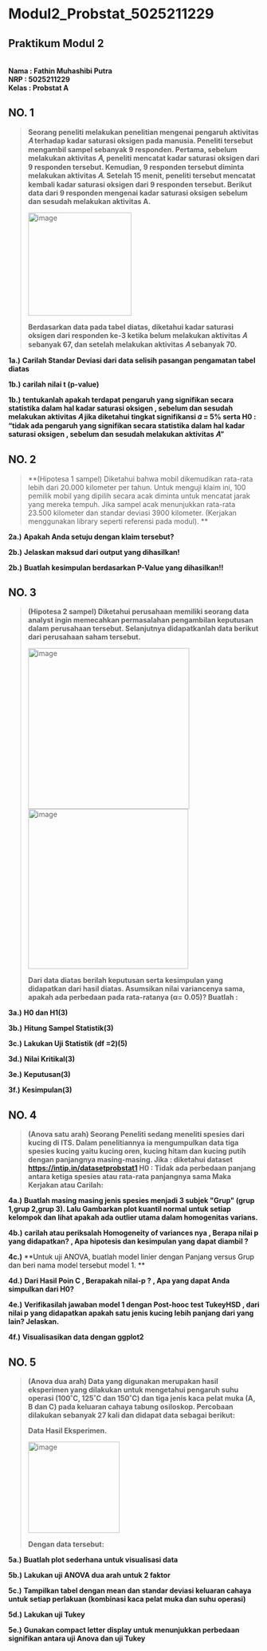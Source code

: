 # Modul2_Probstat_5025211229
## Praktikum Modul 2

**<br>Nama  : Fathin Muhashibi Putra**
**<br>NRP   : 5025211229**
**<br>Kelas : Probstat A**

## NO. 1
> **Seorang peneliti melakukan penelitian mengenai pengaruh aktivitas 𝐴 terhadap kadar saturasi oksigen pada manusia. Peneliti tersebut mengambil sampel sebanyak 9 responden. Pertama, sebelum melakukan aktivitas 𝐴, peneliti mencatat kadar saturasi oksigen dari 9 responden tersebut. Kemudian, 9 responden tersebut diminta melakukan aktivitas 𝐴. Setelah 15 menit, peneliti tersebut mencatat kembali kadar saturasi oksigen dari 9 responden tersebut. Berikut data dari 9 responden mengenai kadar saturasi oksigen sebelum dan sesudah melakukan aktivitas A.**
> 
> <img width="207" alt="image" src="https://user-images.githubusercontent.com/103252800/206852632-f7c7adc9-1a72-4c69-9c63-85b9f358c6de.png">
> 
> **Berdasarkan data pada tabel diatas, diketahui kadar saturasi oksigen dari
responden ke-3 ketika belum melakukan aktivitas 𝐴 sebanyak 67, dan setelah
melakukan aktivitas 𝐴 sebanyak 70.**

  
  **1a.)** **Carilah Standar Deviasi dari data selisih pasangan pengamatan tabel diatas**

  **1b.)** **carilah nilai t (p-value)**
  
  **1b.)** **tentukanlah apakah terdapat pengaruh yang signifikan secara statistika dalam hal kadar saturasi oksigen , sebelum dan sesudah melakukan aktivitas 𝐴 jika diketahui tingkat signifikansi 𝛼 = 5% serta H0 : “tidak ada pengaruh yang signifikan secara statistika dalam hal kadar saturasi oksigen , sebelum dan sesudah melakukan aktivitas 𝐴”**

## NO. 2
> **(Hipotesa 1 sampel) Diketahui bahwa mobil dikemudikan rata-rata lebih dari 20.000 kilometer per tahun. Untuk menguji klaim ini, 100 pemilik mobil yang dipilih secara acak diminta untuk mencatat jarak yang mereka tempuh. Jika sampel acak menunjukkan rata-rata 23.500 kilometer dan standar deviasi 3900 kilometer. (Kerjakan menggunakan library seperti referensi pada modul). **
> 
  **2a.)** **Apakah Anda setuju dengan klaim tersebut?**

  **2b.)** **Jelaskan maksud dari output yang dihasilkan!**
  
  **2b.)** **Buatlah kesimpulan berdasarkan P-Value yang dihasilkan!!**

## NO. 3
> **(Hipotesa 2 sampel) Diketahui perusahaan memiliki seorang data analyst ingin memecahkan permasalahan pengambilan keputusan dalam perusahaan tersebut. Selanjutnya didapatkanlah data berikut dari perusahaan saham tersebut.**
> 
> <img width="323" alt="image" src="https://user-images.githubusercontent.com/103252800/206852836-ae3397e6-1840-40cc-837f-17455d2d840e.png">
> <img width="321" alt="image" src="https://user-images.githubusercontent.com/103252800/206852842-6c6a7bd5-4790-4fcb-8303-bdb96324b51e.png">
> 
> **Dari data diatas berilah keputusan serta kesimpulan yang didapatkan dari hasil
diatas. Asumsikan nilai variancenya sama, apakah ada perbedaan pada
rata-ratanya (α= 0.05)? Buatlah :**
  
  **3a.)** **H0 dan H1(3)**

  **3b.)** **Hitung Sampel Statistik(3)**
  
  **3c.)** **Lakukan Uji Statistik (df =2)(5)**
  
  **3d.)** **Nilai Kritikal(3)**
    
  **3e.)** **Keputusan(3)**  
  
  **3f.)** **Kesimpulan(3)**
  
## NO. 4
> **(Anova satu arah) Seorang Peneliti sedang meneliti spesies dari kucing di ITS.
Dalam penelitiannya ia mengumpulkan data tiga spesies kucing yaitu kucing oren,
kucing hitam dan kucing putih dengan panjangnya masing-masing.
Jika :
diketahui dataset https://intip.in/datasetprobstat1
H0 : Tidak ada perbedaan panjang antara ketiga spesies atau rata-rata panjangnya
sama
Maka Kerjakan atau Carilah:**
  
  **4a.)** **Buatlah masing masing jenis spesies menjadi 3 subjek "Grup" (grup 1,grup
2,grup 3). Lalu Gambarkan plot kuantil normal untuk setiap kelompok dan lihat apakah ada outlier utama dalam homogenitas varians.**

  **4b.)** **carilah atau periksalah Homogeneity of variances nya , Berapa nilai p yang
didapatkan? , Apa hipotesis dan kesimpulan yang dapat diambil ?**

  **4c.)** **Untuk uji ANOVA, buatlah model linier dengan Panjang versus Grup dan beri nama model tersebut model 1. **
  
  **4d.)** **Dari Hasil Poin C , Berapakah nilai-p ? ,  Apa yang dapat Anda simpulkan dari H0?**
  
  **4e.)** **Verifikasilah jawaban model 1 dengan Post-hooc test TukeyHSD ,  dari nilai p yang didapatkan apakah satu jenis kucing lebih panjang dari yang lain? Jelaskan.**
  
  **4f.)** **Visualisasikan data dengan ggplot2**


## NO. 5
> **(Anova dua arah) Data yang digunakan merupakan hasil eksperimen yang dilakukan untuk mengetahui pengaruh suhu operasi (100˚C, 125˚C dan 150˚C) dan tiga jenis kaca pelat muka (A, B dan C) pada keluaran cahaya tabung osiloskop. Percobaan dilakukan sebanyak 27 kali dan didapat data sebagai berikut:**
>  
> **Data Hasil Eksperimen.** 
> 
> <img width="183" alt="image" src="https://user-images.githubusercontent.com/103252800/206853169-c4dcc1b0-ce84-4168-a29e-b241f73e254d.png">
> 
> **Dengan data tersebut:**
  
  **5a.)** **Buatlah plot sederhana untuk visualisasi data**

  **5b.)** **Lakukan uji ANOVA dua arah untuk 2 faktor**

  **5c.)** **Tampilkan tabel dengan mean dan standar deviasi keluaran cahaya untuk setiap perlakuan (kombinasi kaca pelat muka dan suhu operasi)**
  
  **5d.)** **Lakukan uji Tukey**
    
  **5e.)** **Gunakan compact letter display untuk menunjukkan perbedaan signifikan antara uji Anova dan uji Tukey**




  
 
